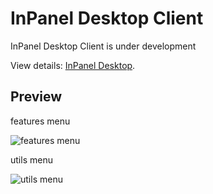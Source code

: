 # InPanel Desktop Client

InPanel Desktop Client is under development

View details: [InPanel Desktop](https://github.com/inpanel/inpanel-desktop).

## Preview

features menu

<img src="/images/desktop/menu-features@2x.png" alt="features menu">

utils menu

<img src="/images/desktop/menu-utils@2x.png" alt="utils menu">
